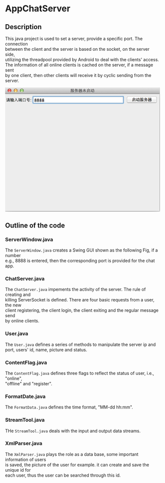 # AppChatServer

## Description
This java project is used to set a server, provide a specific port. The connection  
between the client and the server is based on the socket, on the server side,  
utilizing the threadpool provided by Android to deal with the clients' access.  
The information of all online clients is cached on the server, if a message sent  
by one client, then other clients will receive it by cyclic sending from the server.

![](https://raw.githubusercontent.com/insogin/AppChatServer/master/screenshot/Screen%20Shot%202015-06-02%20at%201.21.53%20AM.png)

## Outline of the code

### ServerWindow.java  
The `ServerWindow.java` creates a Swing GUI shown as the following Fig, if a number  
e.g., 8888 is entered, then the corresponding port is provided for the chat app.

### ChatServer.java
The `ChatServer.java` impements the activity of the server. The rule of creating and  
killing ServerSocket is defined. There are four basic requests from a user, the new  
client registering, the client login, the client exiting and the regular message send  
by online clients.

### User.java
The `User.java` defines a series of methods to manipulate the server ip and port, users' 
id, name, picture and status.

### ContentFlag.java
The `ContentFlag.java` defines three flags to reflect the status of user, i.e., "online",  
"offline" and "register".

### FormatDate.java
The `FormatData.java` defines the time format, "MM-dd hh:mm".

### StreamTool.java
THe `StreamTool.java` deals with the input and output data streams.

### XmlParser.java
The `XmlParser.java` plays the role as a data base, some important information of users  
is saved, the picture of the user for example. it can create and save the unique id for  
each user, thus the user can be searched through this id.

